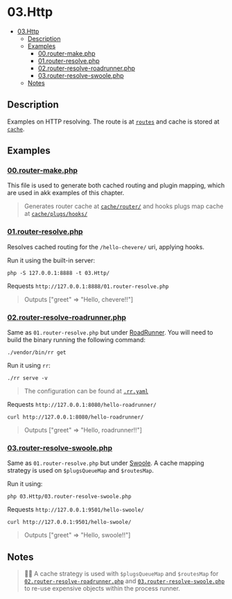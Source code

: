 # 03.Http

- [03.Http](#03http)
  - [Description](#description)
  - [Examples](#examples)
    - [00.router-make.php](#00router-makephp)
    - [01.router-resolve.php](#01router-resolvephp)
    - [02.router-resolve-roadrunner.php](#02router-resolve-roadrunnerphp)
    - [03.router-resolve-swoole.php](#03router-resolve-swoolephp)
  - [Notes](#notes)

## Description

Examples on HTTP resolving. The route is at [`routes`](routes) and cache is stored at [`cache`](cache).

## Examples

### [00.router-make.php](00.router-make.php)

This file is used to generate both cached routing and plugin mapping, which are used in akk examples of this chapter.

> Generates router cache at [`cache/router/`](cache/router/) and hooks plugs map cache at [`cache/plugs/hooks/`](cache/plugs/hooks/)

### [01.router-resolve.php](01.router-resolve.php)

Resolves cached routing for the `/hello-chevere/` uri, applying hooks.

Run it using the built-in server:

```shell
php -S 127.0.0.1:8888 -t 03.Http/ 
```

Requests `http://127.0.0.1:8888/01.router-resolve.php`

> Outputs ["greet" => "Hello, chevere!!"]

### [02.router-resolve-roadrunner.php](02.router-resolve-roadrunner.php)

Same as `01.router-resolve.php` but under [RoadRunner](https://roadrunner.dev/). You will need to build the binary running the following command:

```shell
./vendor/bin/rr get
```

Run it using `rr`:

```shell
./rr serve -v 
```

> The configuration can be found at [`.rr.yaml`](../.rr.yaml)

Requests `http://127.0.0.1:8080/hello-roadrunner/`

```shell
curl http://127.0.0.1:8080/hello-roadrunner/
```

> Outputs ["greet" => "Hello, roadrunner!!"]

### [03.router-resolve-swoole.php](03.router-resolve-swoole.php)

Same as `01.router-resolve.php` but under [Swoole](https://www.swoole.co.uk/). A cache mapping strategy is used on `$plugsQueueMap` and `$routesMap`.

Run it using:

```shell
php 03.Http/03.router-resolve-swoole.php
```

Requests `http://127.0.0.1:9501/hello-swoole/`

```shell
curl http://127.0.0.1:9501/hello-swoole/
```

> Outputs ["greet" => "Hello, swoole!!"]

## Notes

> 👍🏾 A cache strategy is used with `$plugsQueueMap` and `$routesMap` for [`02.router-resolve-roadrunner.php`](#02router-resolve-roadrunnerphp) and [`03.router-resolve-swoole.php`](#03router-resolve-swoolephp) to re-use expensive objects within the process runner.
